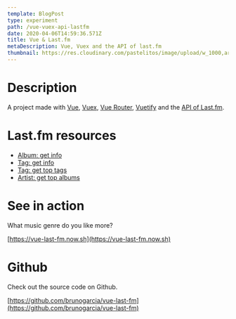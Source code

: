 ```yaml
---
template: BlogPost
type: experiment
path: /vue-vuex-api-lastfm
date: 2020-04-06T14:59:36.571Z
title: Vue & Last.fm
metaDescription: Vue, Vuex and the API of last.fm
thumbnail: https://res.cloudinary.com/pastelitos/image/upload/w_1000,ar_16:9,c_fill,g_auto,e_sharpen/v1607767809/bruno/vue-last-fm_cuxyfd.png
---
```

# Description

A project made with [Vue](https://vuejs.org/), [Vuex](https://vuex.vuejs.org/), [Vue Router](https://router.vuejs.org/), [Vuetify](http://vuetifyjs.com/) and the [API of Last.fm](https://www.last.fm/api/).

# Last.fm resources

* [Album: get info](https://www.last.fm/api/show/album.getInfo)
* [Tag: get info](https://www.last.fm/api/show/tag.getInfo)
* [Tag: get top tags](https://www.last.fm/api/show/tag.getTopTags)
* [Artist: get top albums](https://www.last.fm/api/show/artist.getTopAlbums)

# See in action

What music genre do you like more?

[https://vue-last-fm.now.sh](https://vue-last-fm.now.sh)

# Github

Check out the source code on Github.

[https://github.com/brunogarcia/vue-last-fm](https://github.com/brunogarcia/vue-last-fm)
